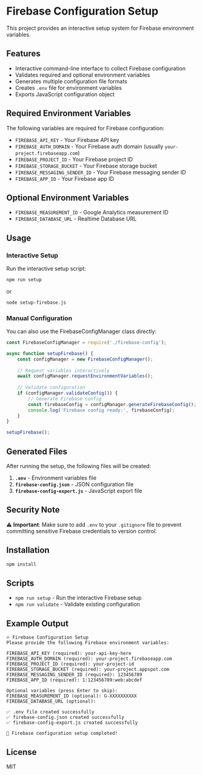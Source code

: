 
# Firebase Configuration Setup

This project provides an interactive setup system for Firebase environment variables.

## Features

- Interactive command-line interface to collect Firebase configuration
- Validates required and optional environment variables
- Generates multiple configuration file formats
- Creates `.env` file for environment variables
- Exports JavaScript configuration object

## Required Environment Variables

The following variables are required for Firebase configuration:

- `FIREBASE_API_KEY` - Your Firebase API key
- `FIREBASE_AUTH_DOMAIN` - Your Firebase auth domain (usually `your-project.firebaseapp.com`)
- `FIREBASE_PROJECT_ID` - Your Firebase project ID
- `FIREBASE_STORAGE_BUCKET` - Your Firebase storage bucket
- `FIREBASE_MESSAGING_SENDER_ID` - Your Firebase messaging sender ID
- `FIREBASE_APP_ID` - Your Firebase app ID

## Optional Environment Variables

- `FIREBASE_MEASUREMENT_ID` - Google Analytics measurement ID
- `FIREBASE_DATABASE_URL` - Realtime Database URL

## Usage

### Interactive Setup

Run the interactive setup script:

```bash
npm run setup
```

or

```bash
node setup-firebase.js
```

### Manual Configuration

You can also use the FirebaseConfigManager class directly:

```javascript
const FirebaseConfigManager = require('./firebase-config');

async function setupFirebase() {
    const configManager = new FirebaseConfigManager();
    
    // Request variables interactively
    await configManager.requestEnvironmentVariables();
    
    // Validate configuration
    if (configManager.validateConfig()) {
        // Generate Firebase config
        const firebaseConfig = configManager.generateFirebaseConfig();
        console.log('Firebase config ready:', firebaseConfig);
    }
}

setupFirebase();
```

## Generated Files

After running the setup, the following files will be created:

1. **`.env`** - Environment variables file
2. **`firebase-config.json`** - JSON configuration file
3. **`firebase-config-export.js`** - JavaScript export file

## Security Note

⚠️ **Important**: Make sure to add `.env` to your `.gitignore` file to prevent committing sensitive Firebase credentials to version control.

## Installation

```bash
npm install
```

## Scripts

- `npm run setup` - Run the interactive Firebase setup
- `npm run validate` - Validate existing configuration

## Example Output

```
🔥 Firebase Configuration Setup
Please provide the following Firebase environment variables:

FIREBASE_API_KEY (required): your-api-key-here
FIREBASE_AUTH_DOMAIN (required): your-project.firebaseapp.com
FIREBASE_PROJECT_ID (required): your-project-id
FIREBASE_STORAGE_BUCKET (required): your-project.appspot.com
FIREBASE_MESSAGING_SENDER_ID (required): 123456789
FIREBASE_APP_ID (required): 1:123456789:web:abcdef

Optional variables (press Enter to skip):
FIREBASE_MEASUREMENT_ID (optional): G-XXXXXXXXXX
FIREBASE_DATABASE_URL (optional): 

✅ .env file created successfully
✅ firebase-config.json created successfully
✅ firebase-config-export.js created successfully

🎉 Firebase configuration setup completed!
```

## License

MIT
